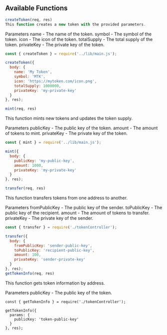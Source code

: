 ## Available Functions

```js
createToken(req, res)
This function creates a new token with the provided parameters.
```

Parameters
name - The name of the token.
symbol - The symbol of the token.
icon - The icon of the token.
totalSupply - The total supply of the token.
privateKey - The private key of the token.

```js
const { createToken } = require('../lib/main.js');

createToken({
  body: {
    name: 'My Token',
    symbol: 'MTK',
    icon: 'https://mytoken.com/icon.png',
    totalSupply: 1000000,
    privateKey: 'my-private-key'
  }
}, res);
```
```js
mint(req, res)
```
This function mints new tokens and updates the token supply.


Parameters
publicKey - The public key of the token.
amount - The amount of tokens to mint.
privateKey - The private key of the token.

```js
const { mint } = require('../lib/main.js');

mint({
  body: {
    publicKey: 'my-public-key',
    amount: 1000,
    privateKey: 'my-private-key'
  }
}, res);
```

```js
transfer(req, res)
```
This function transfers tokens from one address to another.

Parameters
fromPublicKey - The public key of the sender.
toPublicKey - The public key of the recipient.
amount - The amount of tokens to transfer.
privateKey - The private key of the sender.

```js
const { transfer } = require('./tokenController');

transfer({
  body: {
    fromPublicKey: 'sender-public-key',
    toPublicKey: 'recipient-public-key',
    amount: 100,
    privateKey: 'sender-private-key'
  }
}, res);
getTokenInfo(req, res)
```
This function gets token information by address.

Parameters
publicKey - The public key of the token.

```
const { getTokenInfo } = require('./tokenController');

getTokenInfo({
  params: {
    publicKey: 'token-public-key'
  }
}, res);
```
